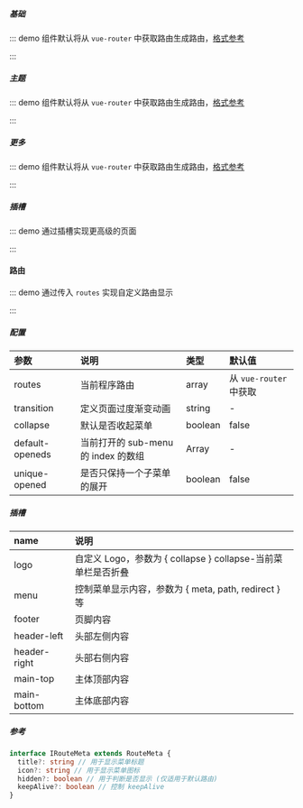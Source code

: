 ##### 基础

::: demo 组件默认将从 `vue-router` 中获取路由生成路由，[格式参考](#参考)

<template>
  <ele-layout class="demo-layout" />
</template>

<style>
.demo-layout {
  border: 1px solid whitesmoke;
  height: 460px;
}
</style>

:::

##### 主题

::: demo 组件默认将从 `vue-router` 中获取路由生成路由，[格式参考](#参考)

<template>
  <ele-layout theme="black" class="demo-layout" />
</template>

<style>
.demo-layout {
  border: 1px solid whitesmoke;
  height: 460px;
}
</style>

:::

##### 更多

::: demo 组件默认将从 `vue-router` 中获取路由生成路由，[格式参考](#参考)

<template>
  <ele-layout 
    class="demo-layout" 
    multi-tab=true 
    breadcrumb=true>
    <template #logo></template>
  </ele-layout>
</template>

<style>
.demo-layout {
  border: 1px solid whitesmoke;
  height: 460px;
}
</style>

:::

##### 插槽

::: demo 通过插槽实现更高级的页面

<template>
  <ele-layout class="demo-layout">
    <template #logo="{ collapse }">
      <span style="line-height: 54px">{{ collapse ? '图标' : '图标' }}</span>
    </template>
    <template #header-left>
      <span>左侧</span>
    </template>
    <template #header-right>
      <span>右侧</span>
    </template>
  </ele-layout>
</template>

<style>
.demo-layout {
  border: 1px solid whitesmoke;
  height: 460px;
}
</style>

:::

#### 路由

::: demo 通过传入 `routes` 实现自定义路由显示

<template>
  <ele-layout :routes="routes" class="demo-layout" />
</template>

<script>
import { computed } from 'vue'
import { useRouter } from 'vue-router'

export default {
  setup() {
    const router = useRouter()
    const routes = computed(() => {
      const _routes = router.options.routes
      return _routes.find(item => item.path === '/zh-CN/components/').children
    })

    return {
      routes,
    }
  }
}
</script>

<style>
.demo-layout {
  border: 1px solid whitesmoke;
  height: 460px;
}
</style>

:::

##### 配置

| 参数            | 说明                                | 类型    | 默认值                 |
| :-------------- | :---------------------------------- | :------ | :--------------------- |
| routes          | 当前程序路由                        | array   | 从 `vue-router` 中获取 |
| transition      | 定义页面过度渐变动画                | string  | -                      |
| collapse        | 默认是否收起菜单                    | boolean | false                  |
| default-openeds | 当前打开的 sub-menu 的 index 的数组 | Array   | -                      |
| unique-opened   | 是否只保持一个子菜单的展开          | boolean | false                  |

##### 插槽

| name         | 说明                                                         |
| :----------- | :----------------------------------------------------------- |
| logo         | 自定义 Logo，参数为 { collapse } collapse-当前菜单栏是否折叠 |
| menu         | 控制菜单显示内容，参数为 { meta, path, redirect } 等         |
| footer       | 页脚内容                                                     |
| header-left  | 头部左侧内容                                                 |
| header-right | 头部右侧内容                                                 |
| main-top     | 主体顶部内容                                                 |
| main-bottom  | 主体底部内容                                                 |

##### 参考

```ts
interface IRouteMeta extends RouteMeta {
  title?: string // 用于显示菜单标题
  icon?: string // 用于显示菜单图标
  hidden?: boolean // 用于判断是否显示 (仅适用于默认路由)
  keepAlive?: boolean // 控制 keepAlive
}
```
